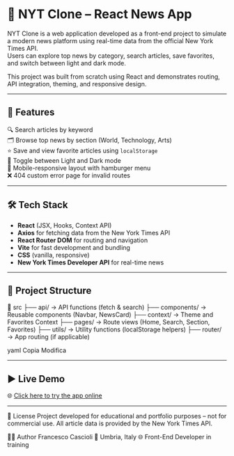 # 📰 NYT Clone – React News App

NYT Clone is a web application developed as a front-end project to simulate a modern news platform using real-time data from the official New York Times API.  
Users can explore top news by category, search articles, save favorites, and switch between light and dark mode.

This project was built from scratch using React and demonstrates routing, API integration, theming, and responsive design.

---

## 🚀 Features

🔍 Search articles by keyword  
🗂 Browse top news by section (World, Technology, Arts)  
⭐ Save and view favorite articles using `localStorage`  
🌙 Toggle between Light and Dark mode  
📱 Mobile-responsive layout with hamburger menu  
❌ 404 custom error page for invalid routes  

---

## 🛠️ Tech Stack

- **React** (JSX, Hooks, Context API)  
- **Axios** for fetching data from the New York Times API  
- **React Router DOM** for routing and navigation  
- **Vite** for fast development and bundling  
- **CSS** (vanilla, responsive)  
- **New York Times Developer API** for real-time news

---

## 📂 Project Structure

📁 src
├── api/ → API functions (fetch & search)
├── components/ → Reusable components (Navbar, NewsCard)
├── context/ → Theme and Favorites Context
├── pages/ → Route views (Home, Search, Section, Favorites)
├── utils/ → Utility functions (localStorage helpers)
├── router/ → App routing (if applicable)

yaml
Copia
Modifica

---

## ▶️ Live Demo

🌐 [Click here to try the app online](https://francesco-cascioli.github.io/NYT-clone/)

---

📄 License
Project developed for educational and portfolio purposes – not for commercial use.
All article data is provided by the New York Times API.

👨‍💻 Author
Francesco Cascioli
📍 Umbria, Italy
🌐 Front-End Developer in training

